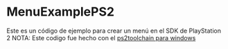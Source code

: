# MenuExamplePS2
Este es un código de ejemplo para crear un menú en el SDK de PlayStation 2
NOTA: Este codigo fue hecho con el [ps2toolchain para windows](https://github.com/ps2dev/ps2toolchain/releases/tag/2018-10-19)
